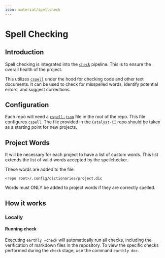 ```yaml
---
icon: material/spellcheck
---
```


# Spell Checking

## Introduction

Spell checking is integrated into the [`check`](https://input-output-hk.github.io/catalyst-ci/onboarding/#pipeline) pipeline.
This is to ensure the overall health of the project.

This utilizes [`cspell`](cspell.org) under the hood for checking code and other text documents.
It can be used to check for misspelled words, identify potential errors, and suggest corrections.

## Configuration

Each repo will need a [`cspell.json`](http://cspell.org/configuration/) file in the root of the repo.
This file configures `cspell`.
The file provided in the `Catalyst-CI` repo should be taken as a starting point
for new projects.

## Project Words

It will be necessary for each project to have a list of custom words.
This list extends the list of valid words accepted by the spellchecker.

These words are added to the file:

```path
<repo root>/.config/dictionaries/project.dic
```

Words must ONLY be added to project words if they are correctly spelled.

## How it works

### Locally

#### Running check

Executing `earthly +check` will automatically run all checks, including the verification of markdown files in the repository.
To view the specific checks performed during the `check` stage, use the command `earthly doc`.
